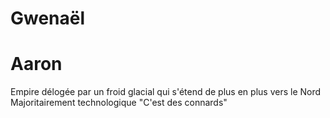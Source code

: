 # Gwenaël 

# Aaron

Empire délogée par un froid glacial qui s'étend de plus en plus vers le Nord
Majoritairement technologique
"C'est des connards"